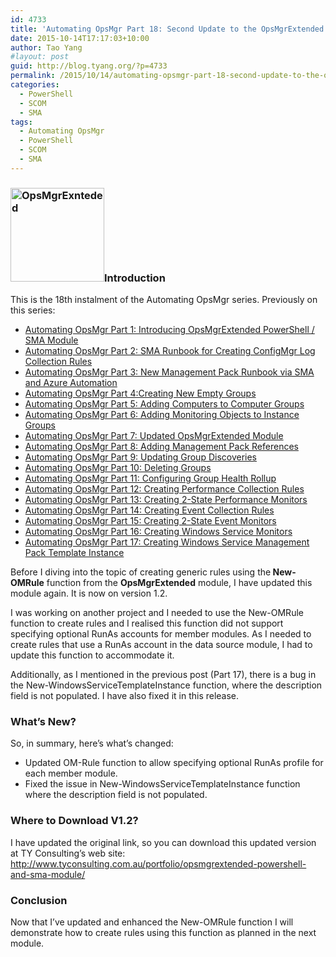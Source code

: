 ```yaml
---
id: 4733
title: 'Automating OpsMgr Part 18: Second Update to the OpsMgrExtended Module (v1.2)'
date: 2015-10-14T17:17:03+10:00
author: Tao Yang
#layout: post
guid: http://blog.tyang.org/?p=4733
permalink: /2015/10/14/automating-opsmgr-part-18-second-update-to-the-opsmgrextended-module-v1-2/
categories:
  - PowerShell
  - SCOM
  - SMA
tags:
  - Automating OpsMgr
  - PowerShell
  - SCOM
  - SMA
---
```

<h3><a href="http://blog.tyang.org/wp-content/uploads/2015/06/OpsMgrExnteded.png"><img class="alignleft size-thumbnail wp-image-4038" src="http://blog.tyang.org/wp-content/uploads/2015/06/OpsMgrExnteded-150x150.png" alt="OpsMgrExnteded" width="150" height="150" /></a>Introduction</h3>
This is the 18th instalment of the Automating OpsMgr series. Previously on this series:
<ul>
	<li><a href="http://blog.tyang.org/2015/06/24/automating-opsmgr-part-1-introducing-opsmgrextended-powershell-sma-module/">Automating OpsMgr Part 1: Introducing OpsMgrExtended PowerShell / SMA Module</a></li>
	<li><a href="http://blog.tyang.org/2015/06/28/automating-opsmgr-part-2-sma-runbook-for-creating-configmgr-log-collection-rules/">Automating OpsMgr Part 2: SMA Runbook for Creating ConfigMgr Log Collection Rules</a></li>
	<li><a href="http://blog.tyang.org/2015/06/30/automating-opsmgr-part-3-new-management-pack-runbook-via-sma-and-azure-automation/">Automating OpsMgr Part 3: New Management Pack Runbook via SMA and Azure Automation</a></li>
	<li><a href="http://blog.tyang.org/2015/07/02/automating-opsmgr-part-4-create-new-empty-groups/">Automating OpsMgr Part 4:Creating New Empty Groups</a></li>
	<li><a href="http://blog.tyang.org/2015/07/06/automating-opsmgr-part-5-adding-computers-to-computer-groups/">Automating OpsMgr Part 5: Adding Computers to Computer Groups</a></li>
	<li><a href="http://blog.tyang.org/2015/07/13/automating-opsmgr-part-6-adding-monitoring-objects-to-instance-groups/">Automating OpsMgr Part 6: Adding Monitoring Objects to Instance Groups</a></li>
	<li><a href="http://blog.tyang.org/2015/07/17/automating-opsmgr-part-7-updated-opsmgrextended-module/">Automating OpsMgr Part 7: Updated OpsMgrExtended Module</a></li>
	<li><a href="http://blog.tyang.org/2015/07/17/automating-opsmgr-part-8-adding-management-pack-references/">Automating OpsMgr Part 8: Adding Management Pack References</a></li>
	<li><a href="http://blog.tyang.org/2015/07/17/automating-opsmgr-part-9-updating-group-discoveries/">Automating OpsMgr Part 9: Updating Group Discoveries</a></li>
	<li><a href="http://blog.tyang.org/2015/07/27/automating-opsmgr-part-10-deleting-groups/">Automating OpsMgr Part 10: Deleting Groups</a></li>
	<li><a href="http://blog.tyang.org/2015/07/29/automating-opsmgr-part-11-configuring-group-health-rollup/">Automating OpsMgr Part 11: Configuring Group Health Rollup</a></li>
	<li><a href="http://blog.tyang.org/2015/08/08/automating-opsmgr-part-12-creating-performance-collection-rules/">Automating OpsMgr Part 12: Creating Performance Collection Rules</a></li>
	<li><a href="http://blog.tyang.org/2015/08/24/automating-opsmgr-part-13-creating-2-state-performance-monitors/">Automating OpsMgr Part 13: Creating 2-State Performance Monitors</a></li>
	<li><a href="http://blog.tyang.org/2015/08/31/automating-opsmgr-part-14-creating-event-collection-rules/">Automating OpsMgr Part 14: Creating Event Collection Rules</a></li>
	<li><a href="http://blog.tyang.org/2015/09/25/automating-opsmgr-part-15-creating-2-state-event-monitors/">Automating OpsMgr Part 15: Creating 2-State Event Monitors</a></li>
	<li><a href="http://blog.tyang.org/2015/10/02/automating-opsmgr-part-16-creating-windows-service-monitors/">Automating OpsMgr Part 16: Creating Windows Service Monitors</a></li>
	<li><a href="http://blog.tyang.org/2015/10/04/automating-opsmgr-part-17-creating-windows-service-management-pack-template-instance/">Automating OpsMgr Part 17: Creating Windows Service Management Pack Template Instance</a></li>
</ul>
Before I diving into the topic of creating generic rules using the<strong> New-OMRule</strong> function from the <strong>OpsMgrExtended</strong> module, I have updated this module again. It is now on version 1.2.

I was working on another project and I needed to use the New-OMRule function to create rules and I realised this function did not support specifying optional RunAs accounts for member modules. As I needed to create rules that use a RunAs account in the data source module, I had to update this function to accommodate it.

Additionally, as I mentioned in the previous post (Part 17), there is a bug in the New-WindowsServiceTemplateInstance function, where the description field is not populated. I have also fixed it in this release.
<h3>What’s New?</h3>
So, in summary, here’s what’s changed:
<ul>
	<li>Updated OM-Rule function to allow specifying optional RunAs profile for each member module.</li>
	<li>Fixed the issue in New-WindowsServiceTemplateInstance function where the description field is not populated.</li>
</ul>
<h3>Where to Download V1.2?</h3>
I have updated the original link, so you can download this updated version at TY Consulting’s web site: <a href="http://www.tyconsulting.com.au/portfolio/opsmgrextended-powershell-and-sma-module/">http://www.tyconsulting.com.au/portfolio/opsmgrextended-powershell-and-sma-module/</a>
<h3>Conclusion</h3>
Now that I’ve updated and enhanced the New-OMRule function I will demonstrate how to create rules using this function as planned in the next module.
